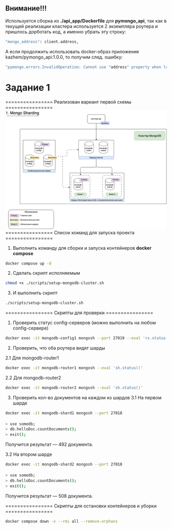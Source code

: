 ## Внимание!!!
Используется сборка из **./api_app/Dockerfile** для **pymongo_api**, так как в текущей реализации кластера используется 2 экземпляра роутера и пришлось дорботать код, а именно убрать эту строку:

```bash
"mongo_address": client.address,
```

А если продолжить использовать docker-образ приложения kazhem/pymongo_api:1.0.0, то получим след. ошибку:

```bash
"pymongo.errors.InvalidOperation: Cannot use "address" property when load balancing among mongoses, use "nodes" instead."
```


# Задание 1

================ Реализован вариант первой схемы ================
![Arch Schema](./assets/mongo-sharding.png)
================ Список команд для запуска проекта ================

1. Выполнить команду для сборки и запуска контейнеров **docker compose**

```bash
docker compose up -d
```

2. Сделать скрипт исполняемым

```bash
chmod +x ./scripts/setup-mongodb-cluster.sh
```

3. И выполнить скрипт
```bash
./scripts/setup-mongodb-cluster.sh
```




================ Скрипты для проверки ================


1. Проверить статус config-серверов (можно выполнить на любом config-сервере)
```bash
docker exec -it mongodb-config1 mongosh --port 27019 --eval 'rs.status()'
```

2. Проверить, что оба роутера видят шарды

2.1 Для mongodb-router1
```bash
docker exec -it mongodb-router1 mongosh --eval 'sh.status()'
```
2.2 Для mongodb-router2
```bash
docker exec -it mongodb-router2 mongosh --eval 'sh.status()'
```

3. Проверить кол-во документов на каждом из шардов
3.1 На первом шарде

```bash
docker exec -it mongodb-shard1 mongosh --port 27018

> use somedb;
> db.helloDoc.countDocuments();
> exit();
```

Получится результат — 492 документа.

3.2 На втором шарде

```bash
docker exec -it mongodb-shard2 mongosh --port 27018

> use somedb;
> db.helloDoc.countDocuments();
> exit();
```

Получится результат — 508 документа.

================ Скрипты для остановки контейнеров и уборки ================

```bash
docker compose down -v --rmi all --remove-orphans
```
